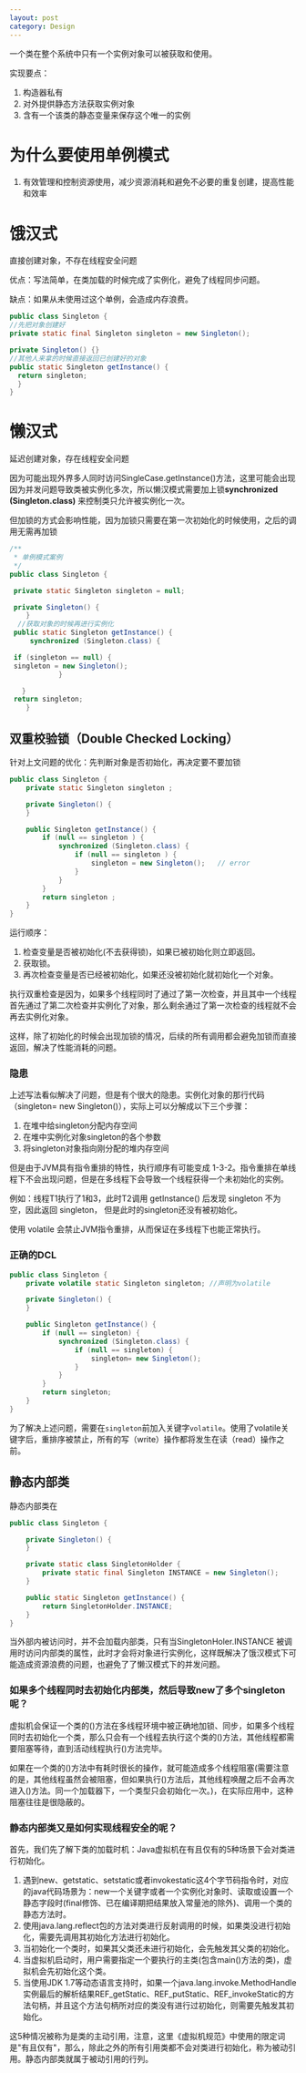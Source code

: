 ```yaml
---
layout: post
category: Design
---
```


一个类在整个系统中只有一个实例对象可以被获取和使用。

实现要点：

1. 构造器私有
2. 对外提供静态方法获取实例对象
3. 含有一个该类的静态变量来保存这个唯一的实例

# 为什么要使用单例模式

1. 有效管理和控制资源使用，减少资源消耗和避免不必要的重复创建，提高性能和效率

# 饿汉式

直接创建对象，不存在线程安全问题

优点：写法简单，在类加载的时候完成了实例化，避免了线程同步问题。

缺点：如果从未使用过这个单例，会造成内存浪费。

```java
public class Singleton {
//先把对象创建好
private static final Singleton singleton = new Singleton();

private Singleton() {}
//其他人来拿的时候直接返回已创建好的对象
public static Singleton getInstance() {
  return singleton;
  }
}
```

# 懒汉式

延迟创建对象，存在线程安全问题

因为可能出现外界多人同时访问SingleCase.getInstance()方法，这里可能会出现因为并发问题导致类被实例化多次，所以懒汉模式需要加上锁**synchronized (Singleton.class)**  来控制类只允许被实例化一次。

但加锁的方式会影响性能，因为加锁只需要在第一次初始化的时候使用，之后的调用无需再加锁

```java
/**
 * 单例模式案例
 */
public class Singleton {

 private static Singleton singleton = null;

 private Singleton() {
    }
  //获取对象的时候再进行实例化
 public static Singleton getInstance() {
     synchronized (Singleton.class) {

 if (singleton == null) {
 singleton = new Singleton();
            }

   }
 return singleton;
    }
```

## 双重校验锁（Double Checked Locking）

针对上文问题的优化：先判断对象是否初始化，再决定要不要加锁

```java
public class Singleton {
    private static Singleton singleton ;

    private Singleton() {
    }

    public Singleton getInstance() {
        if (null == singleton ) {
            synchronized (Singleton.class) {
                if (null == singleton ) {
                    singleton = new Singleton();   // error
                }
            }
        }
        return singleton ;
    }
}

```

运行顺序：

1. 检查变量是否被初始化(不去获得锁)，如果已被初始化则立即返回。
2. 获取锁。
3. 再次检查变量是否已经被初始化，如果还没被初始化就初始化一个对象。

执行双重检查是因为，如果多个线程同时了通过了第一次检查，并且其中一个线程首先通过了第二次检查并实例化了对象，那么剩余通过了第一次检查的线程就不会再去实例化对象。

这样，除了初始化的时候会出现加锁的情况，后续的所有调用都会避免加锁而直接返回，解决了性能消耗的问题。

### 隐患

上述写法看似解决了问题，但是有个很大的隐患。实例化对象的那行代码（singleton= new Singleton()），实际上可以分解成以下三个步骤：

1. 在堆中给singleton分配内存空间
2. 在堆中实例化对象singleton的各个参数
3. 将singleton对象指向刚分配的堆内存空间

但是由于JVM具有指令重排的特性，执行顺序有可能变成 1-3-2。指令重排在单线程下不会出现问题，但是在多线程下会导致一个线程获得一个未初始化的实例。

例如：线程T1执行了1和3，此时T2调用 getInstance() 后发现 singleton 不为空，因此返回 singleton， 但是此时的singleton还没有被初始化。

使用 volatile 会禁止JVM指令重排，从而保证在多线程下也能正常执行。

### 正确的DCL

```java
public class Singleton {
    private volatile static Singleton singleton; //声明为volatile

    private Singleton() {
    }

    public Singleton getInstance() {
        if (null == singleton) {
            synchronized (Singleton.class) {
                if (null == singleton) {
                    singleton= new Singleton();
                }
            }
        }
        return singleton;
    }
}

```

为了解决上述问题，需要在`singleton`前加入关键字`volatile`。使用了volatile关键字后，重排序被禁止，所有的写（write）操作都将发生在读（read）操作之前。

## 静态内部类

静态内部类在

```java
public class Singleton {

    private Singleton() {
    }

    private static class SingletonHolder {
        private static final Singleton INSTANCE = new Singleton();
    }

    public static Singleton getInstance() {
        return SingletonHolder.INSTANCE;
    }
}
```

当外部内被访问时，并不会加载内部类，只有当SingletonHoler.INSTANCE 被调用时访问内部类的属性，此时才会将对象进行实例化，这样既解决了饿汉模式下可能造成资源浪费的问题，也避免了了懒汉模式下的并发问题。

### 如果多个线程同时去初始化内部类，然后导致new了多个singleton呢？

虚拟机会保证一个类的<clinit>()方法在多线程环境中被正确地加锁、同步，如果多个线程同时去初始化一个类，那么只会有一个线程去执行这个类的<clinit>()方法，其他线程都需要阻塞等待，直到活动线程执行<clinit>()方法完毕。

如果在一个类的<clinit>()方法中有耗时很长的操作，就可能造成多个线程阻塞(需要注意的是，其他线程虽然会被阻塞，但如果执行<clinit>()方法后，其他线程唤醒之后不会再次进入<clinit>()方法。同一个加载器下，一个类型只会初始化一次。)，在实际应用中，这种阻塞往往是很隐蔽的。

### 静态内部类又是如何实现线程安全的呢？

首先，我们先了解下类的加载时机：Java虚拟机在有且仅有的5种场景下会对类进行初始化。

1. 遇到new、getstatic、setstatic或者invokestatic这4个字节码指令时，对应的java代码场景为：new一个关键字或者一个实例化对象时、读取或设置一个静态字段时(final修饰、已在编译期把结果放入常量池的除外)、调用一个类的静态方法时。
2. 使用java.lang.reflect包的方法对类进行反射调用的时候，如果类没进行初始化，需要先调用其初始化方法进行初始化。
3. 当初始化一个类时，如果其父类还未进行初始化，会先触发其父类的初始化。
4. 当虚拟机启动时，用户需要指定一个要执行的主类(包含main()方法的类)，虚拟机会先初始化这个类。
5. 当使用JDK 1.7等动态语言支持时，如果一个java.lang.invoke.MethodHandle实例最后的解析结果REF_getStatic、REF_putStatic、REF_invokeStatic的方法句柄，并且这个方法句柄所对应的类没有进行过初始化，则需要先触发其初始化。

这5种情况被称为是类的主动引用，注意，这里《虚拟机规范》中使用的限定词是"有且仅有"，那么，除此之外的所有引用类都不会对类进行初始化，称为被动引用。静态内部类就属于被动引用的行列。